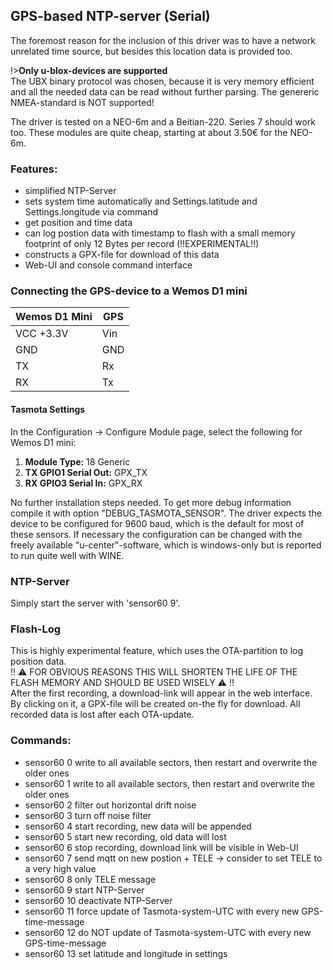 ## GPS-based NTP-server (Serial)

The foremost reason for the inclusion of this driver was to have a network unrelated time source, but besides this location data is provided  too.  

!>**Only u-blox-devices are supported**  
The UBX binary protocol was chosen, because it is very memory efficient and all the needed data can be read without further parsing.  The genereric NMEA-standard is NOT supported!  

The driver is tested on a NEO-6m and a Beitian-220. Series 7 should work too. These modules are quite cheap, starting at about 3.50€ for the NEO-6m.  


### Features:
- simplified NTP-Server
- sets system time automatically and Settings.latitude and Settings.longitude via command
- get position and time data
- can log postion data with timestamp to flash with a small memory footprint of only 12 Bytes per record (!!EXPERIMENTAL!!)
- constructs a GPX-file for download of this data
- Web-UI and console command interface

### Connecting the GPS-device to a Wemos D1 mini

| Wemos D1 Mini  | GPS |
|---|---|
|VCC +3.3V   | Vin|
|GND   | GND|
|TX   |Rx|
|RX   |Tx|

#### Tasmota Settings
In the Configuration -> Configure Module page, select the following for Wemos D1 mini:
1. **Module Type:** 18 Generic
2. **TX GPIO1 Serial Out:** GPX_TX
3. **RX GPIO3 Serial In:** GPX_RX

No further installation steps needed. To get more debug information compile it with option "DEBUG_TASMOTA_SENSOR".
The driver expects the device to be configured for 9600 baud, which is the default for most of these sensors.
If necessary the configuration can be changed with the freely available "u-center"-software, which is windows-only but is reported to run quite well with WINE.  

### NTP-Server  
Simply start the server with 'sensor60 9'.

### Flash-Log  
This is highly experimental feature, which uses the OTA-partition to log position data.  
!! ⚠️ FOR OBVIOUS REASONS THIS WILL SHORTEN THE LIFE OF THE FLASH MEMORY AND SHOULD BE USED WISELY ⚠️ !!  
After the first recording, a download-link will appear in the web interface. By clicking on it, a GPX-file will be created on-the fly for download. All recorded data is lost after each OTA-update.  

### Commands:
+ sensor60 0
  write to all available sectors, then restart and overwrite the older ones
+ sensor60 1
  write to all available sectors, then restart and overwrite the older ones
+ sensor60 2
  filter out horizontal drift noise
+ sensor60 3
  turn off noise filter
+ sensor60 4
  start recording, new data will be appended
+ sensor60 5
  start new recording, old data will lost
+ sensor60 6
  stop recording, download link will be visible in Web-UI
+ sensor60 7
  send mqtt on new postion + TELE -> consider to set TELE to a very high value
+ sensor60 8
  only TELE message
+ sensor60 9
  start NTP-Server
+ sensor60 10
  deactivate NTP-Server
+ sensor60 11
  force update of Tasmota-system-UTC with every new GPS-time-message
+ sensor60 12
  do NOT update of Tasmota-system-UTC with every new GPS-time-message
+ sensor60 13
  set latitude and longitude in settings

